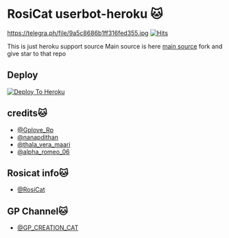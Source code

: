 # RosiCat userbot-heroku 🐱
https://telegra.ph/file/9a5c8686b1ff316fed355.jpg
[![Hits](https://hits.seeyoufarm.com/api/count/incr/badge.svg?url=https%3A%2F%2Fgithub.com%2FMr-confused%2Fcatpack&count_bg=%2379C83D&title_bg=%23555555&icon=&icon_color=%23E7E7E7&title=hits&edge_flat=false)](https://github.com/PravincyGp/catpack)

This is just heroku support source 
Main source is here [main source](https://github.com/PravincyGp/catpack) fork and give star to that repo 

## Deploy
[![Deploy To Heroku](https://www.herokucdn.com/deploy/button.svg)](https://dashboard.heroku.com/new?template=https://github.com/PravincyGp/catpack)

## credits🐱
   - [@Gplove_Rp](https://t.me/Gplove_Rp)
   - [@nanapdithan](https://t.me/nanapdithan)
   - [@thala_vera_maari](https://t.me/thala_vera_maari)
   - [@alpha_romeo_06](https://t.me/alpha_romeo_06)
## Rosicat info🐱
   -  [@RosiCat](https://t.me/RosiCat)
## GP Channel🐱
   - [@GP_CREATION_CAT](https://t.me/GP_CREATION_CAT)
